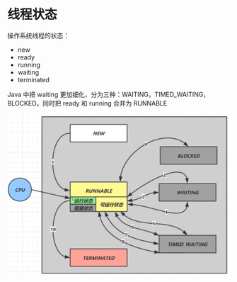 # 线程状态

操作系统线程的状态：

- new
- ready
- running
- waiting
- terminated

Java 中把 waiting 更加细化，分为三种：WAITING，TIMED_WAITING，BLOCKED，同时把 ready 和 running 合并为 RUNNABLE

![Java中线程的状态](images/image-20230911145036799.png)

